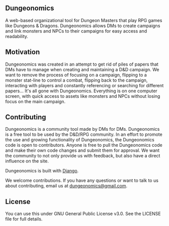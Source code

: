 ## Dungeonomics

A web-based organizational tool for Dungeon Masters that play RPG games like Dungeons & Dragons. Dungeonomics allows DMs to create campaigns and link monsters and NPCs to their campaigns for easy access and readability.

## Motivation

Dungeonomics was created in an attempt to get rid of piles of papers that DMs have to manage when creating and maintaining a D&D campaign. We want to remove the process of focusing on a campaign, flipping to a monster stat-line to control a combat, flipping back to the campaign, interacting with players and constantly referencing or searching for different papers... It's all gone with Dungeonomics. Everything is on one computer screen, with quick access to assets like monsters and NPCs without losing focus on the main campaign.

## Contributing

Dungeonomics is a community tool made by DMs for DMs. Dungeonomics is a free tool to be used by the D&D/RPG community. In an effort to promote the use and growing functionality of Dungeonomics, the Dungeonomics code is open to contributors. Anyone is free to pull the Dungeonomics code and make their own code changes and submit them for approval. We want the community to not only provide us with feedback, but also have a direct influence on the site.

Dungeonomics is built with [Django](https://www.djangoproject.com/).

We welcome contributions. If you have any questions or want to talk to us about contributing, email us at dungeonomics@gmail.com.

## License

You can use this under GNU General Public License v3.0. See the LICENSE file for full details.